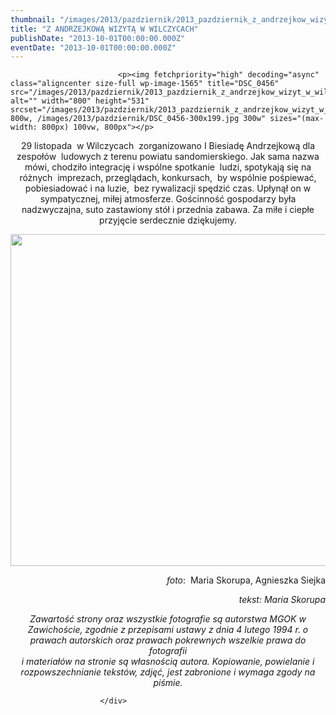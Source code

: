 ```yaml
---
thumbnail: "/images/2013/pazdziernik/2013_pazdziernik_z_andrzejkow_wizyt_w_wilczycach_2013_10_z_andrzejkow_wizyt_w_wilczycach_DSC_0456.jpg"
title: "Z ANDRZEJKOWĄ WIZYTĄ W WILCZYCACH"
publishDate: "2013-10-01T00:00:00.000Z"
eventDate: "2013-10-01T00:00:00.000Z"
---
```


<div class="entry-content">
							
							<p><img fetchpriority="high" decoding="async" class="aligncenter size-full wp-image-1565" title="DSC_0456" src="/images/2013/pazdziernik/2013_pazdziernik_z_andrzejkow_wizyt_w_wilczycach_2013_10_z_andrzejkow_wizyt_w_wilczycach_DSC_0456.jpg" alt="" width="800" height="531" srcset="/images/2013/pazdziernik/2013_pazdziernik_z_andrzejkow_wizyt_w_wilczycach_2013_10_z_andrzejkow_wizyt_w_wilczycach_DSC_0456.jpg 800w, /images/2013/pazdziernik/DSC_0456-300x199.jpg 300w" sizes="(max-width: 800px) 100vw, 800px"></p>
<p style="text-align: center;">29 listopada&nbsp; w Wilczycach&nbsp; zorganizowano I Biesiadę Andrzejkową dla zespołów&nbsp; ludowych z terenu powiatu sandomierskiego. Jak sama nazwa mówi, chodziło integrację i wspólne spotkanie&nbsp; ludzi, spotykają się na różnych&nbsp; imprezach, przeglądach, konkursach,&nbsp; by wspólnie pośpiewać, pobiesiadować i na luzie,&nbsp; bez rywalizacji spędzić czas. Upłynął on w sympatycznej, miłej atmosferze. Gościnność gospodarzy była nadzwyczajna, suto zastawiony stół i przednia zabawa. Za miłe i ciepłe przyjęcie serdecznie dziękujemy.</p>
<p><img decoding="async" class="aligncenter size-full wp-image-1564" title="DSC_0412" src="/images/2013/pazdziernik/2013_pazdziernik_z_andrzejkow_wizyt_w_wilczycach_2013_10_z_andrzejkow_wizyt_w_wilczycach_DSC_0412.jpg" alt="" width="800" height="531" srcset="/images/2013/pazdziernik/2013_pazdziernik_z_andrzejkow_wizyt_w_wilczycach_2013_10_z_andrzejkow_wizyt_w_wilczycach_DSC_0412.jpg 800w, /images/2013/pazdziernik/DSC_0412-300x199.jpg 300w" sizes="(max-width: 800px) 100vw, 800px"></p>
<p style="text-align: right;"><em>&nbsp;foto</em>: &nbsp;Maria Skorupa, Agnieszka Siejka</p>
<p style="text-align: right;"><em>tekst: Maria Skorupa</em></p>
<p style="text-align: center;"><em>Zawartość strony oraz wszystkie fotografie są autorstwa MGOK w Zawichoście, zgodnie z przepisami ustawy z dnia 4 lutego 1994 r. o prawach autorskich oraz prawach pokrewnych wszelkie prawa do fotografii</em><br>
<em>i materiałów na stronie są własnością autora. Kopiowanie, powielanie i rozpowszechnianie tekstów, zdjęć, jest zabronione i wymaga zgody na piśmie.</em></p>
						
						</div>
